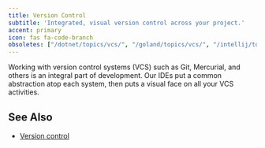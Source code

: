 ```yaml
---
title: Version Control
subtitle: 'Integrated, visual version control across your project.'
accent: primary
icon: fas fa-code-branch
obsoletes: ["/dotnet/topics/vcs/", "/goland/topics/vcs/", "/intellij/topics/vcs/", "/pycharm/topics/vcs/", "/webstorm/topics/vcs/", ]
---
```


Working with version control systems (VCS) such as Git, Mercurial, and others is an integral part of development. Our
IDEs put a common abstraction atop each system, then puts a visual face on all your VCS activities.


## See Also
- [Version control](https://www.jetbrains.com/help/idea/version-control-integration.html)
